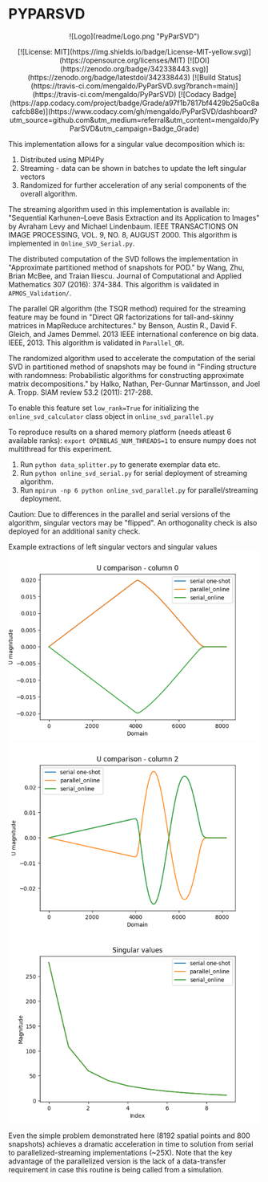 # PYPARSVD
<p align="center">
  ![Logo](readme/Logo.png "PyParSVD")
<p>

<p align="center">
  [![License: MIT](https://img.shields.io/badge/License-MIT-yellow.svg)](https://opensource.org/licenses/MIT)
  [![DOI](https://zenodo.org/badge/342338443.svg)](https://zenodo.org/badge/latestdoi/342338443)
  [![Build Status](https://travis-ci.com/mengaldo/PyParSVD.svg?branch=main)](https://travis-ci.com/mengaldo/PyParSVD)
  [![Codacy Badge](https://app.codacy.com/project/badge/Grade/a97f1b7817bf4429b25a0c8acafcb88e)](https://www.codacy.com/gh/mengaldo/PyParSVD/dashboard?utm_source=github.com&amp;utm_medium=referral&amp;utm_content=mengaldo/PyParSVD&amp;utm_campaign=Badge_Grade)
<p>


This implementation allows for a singular value decomposition which is:
1. Distributed using MPI4Py
2. Streaming - data can be shown in batches to update the left singular vectors
3. Randomized for further acceleration of any serial components of the overall algorithm.

The streaming algorithm used in this implementation is available in:
"Sequential Karhunen–Loeve Basis Extraction and its Application to Images" by Avraham Levy and Michael Lindenbaum. IEEE TRANSACTIONS ON IMAGE PROCESSING, VOL. 9, NO. 8, AUGUST 2000. This algorithm is implemented in `Online_SVD_Serial.py`.

The distributed computation of the SVD follows the implementation in
"Approximate partitioned method of snapshots for POD." by Wang, Zhu, Brian McBee, and Traian Iliescu. Journal of Computational and Applied Mathematics 307 (2016): 374-384. This algorithm is validated in `APMOS_Validation/`.

The parallel QR algorithm (the TSQR method) required for the streaming feature may be found in
"Direct QR factorizations for tall-and-skinny matrices in MapReduce architectures." by Benson, Austin R., David F. Gleich, and James Demmel. 2013 IEEE international conference on big data. IEEE, 2013. This algorithm is validated in `Parallel_QR`.

The randomized algorithm used to accelerate the computation of the serial SVD in partitioned method of snapshots may be found in
"Finding structure with randomness: Probabilistic algorithms for constructing approximate matrix decompositions." by Halko, Nathan, Per-Gunnar Martinsson, and Joel A. Tropp. SIAM review 53.2 (2011): 217-288.

To enable this feature set `low_rank=True` for initializing the `online_svd_calculator` class object in `online_svd_parallel.py`

To reproduce results on a shared memory platform (needs atleast 6 available ranks):
`export OPENBLAS_NUM_THREADS=1` to ensure numpy does not multithread for this experiment.

1. Run `python data_splitter.py` to generate exemplar data etc.
2. Run `python online_svd_serial.py` for serial deployment of streaming algorithm.
3. Run `mpirun -np 6 python online_svd_parallel.py` for parallel/streaming deployment.

Caution: Due to differences in the parallel and serial versions of the algorithm, singular vectors may be "flipped". An orthogonality check is also deployed for an additional sanity check.

Example extractions of left singular vectors and singular values
![Comparison 1](readme/Figure_1.png "Mode 0")
![Comparison 2](readme/Figure_2.png "Mode 2")
![Comparison 3](readme/Figure_3.png "Singular values")

Even the simple problem demonstrated here (8192 spatial points and 800 snapshots) achieves a dramatic acceleration in time to solution from serial to parallelized-streaming implementations (~25X). Note that the key advantage of the parallelized version is the lack of a data-transfer requirement in case this routine is being called from a simulation.
